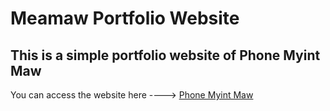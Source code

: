 # Meamaw Portfolio Website
## This is a simple portfolio website of Phone Myint Maw

You can access the website here  ----> [Phone Myint Maw](https://meamaw.com)
